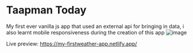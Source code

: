 # Taapman Today
My first ever vanilla js app that used an external api for bringing in data, i also learnt mobile responsiveness during the creation of this app
![image](https://user-images.githubusercontent.com/56508036/185786892-bf076dc2-bc86-4289-98df-1f2c2b3acde5.png)

Live preview: https://my-firstweather-app.netlify.app/
